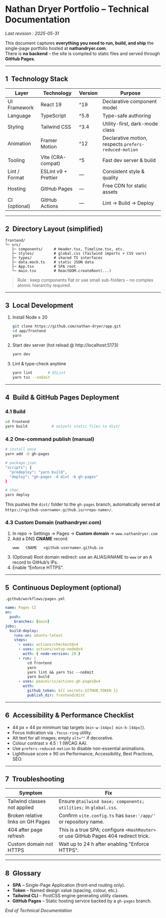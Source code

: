# Nathan Dryer Portfolio – Technical Documentation  
_Last revision : 2025-05-31_

This document captures **everything you need to run, build, and ship** the single-page portfolio hosted at **nathandryer.com**.  
There is **no backend** – the site is compiled to static files and served through **GitHub Pages**.

---

## 1 Technology Stack

| Layer | Technology | Version | Purpose |
|-------|------------|---------|---------|
| UI Framework | React 19 | ^19 | Declarative component model |
| Language | TypeScript | ^5.8 | Type-safe authoring |
| Styling | Tailwind CSS | ^3.4 | Utility-first, dark-mode class |
| Animation | Framer Motion | ^12 | Declarative motion, respects `prefers-reduced-motion` |
| Tooling | Vite (CRA-compat) | ^5 | Fast dev server & build |
| Lint / Format | ESLint v9 + Prettier | — | Consistent style & quality |
| Hosting | GitHub Pages | — | Free CDN for static assets |
| CI (optional) | GitHub Actions | — | Lint → Build → Deploy |

---

## 2 Directory Layout (simplified)

```
frontend/
└─ src/
   ├─ components/     # Header.tsx, Timeline.tsx, etc.
   ├─ styles/         # global.css (Tailwind imports + CSS vars)
   ├─ types/          # shared TS interfaces
   ├─ data.mock.ts    # static JSON data
   ├─ App.tsx         # SPA root
   └─ main.tsx        # ReactDOM.createRoot(...)
```

> Rule : keep components flat or use small sub-folders – no complex atomic hierarchy required.

---

## 3 Local Development

1. Install Node ≥ 20  
   ```bash
   git clone https://github.com/nathan-dryer/app.git
   cd app/frontend
   yarn
   ```

2. Start dev server (hot reload @ http://localhost:5173)  
   ```bash
   yarn dev
   ```

3. Lint & type-check anytime  
   ```bash
   yarn lint       # ESLint
   yarn tsc --noEmit
   ```

---

## 4 Build & GitHub Pages Deployment

### 4.1 Build

```bash
cd frontend
yarn build           # outputs static files to dist/
```

### 4.2 One-command publish (manual)

```bash
# install once
yarn add -D gh-pages

# package.json
"scripts": {
  "predeploy": "yarn build",
  "deploy": "gh-pages -d dist -b gh-pages"
}

# then
yarn deploy
```

This pushes the `dist/` folder to the `gh-pages` branch, automatically served at  
`https://<github-username>.github.io/<repo-name>/`.

### 4.3 Custom Domain (nathandryer.com)

1. In repo → Settings → Pages → **Custom domain** → `www.nathandryer.com`  
2. Add a DNS **CNAME** record:  
   ```
   www   CNAME   <github-username>.github.io
   ```
3. (Optional) Root domain redirect: use an ALIAS/ANAME to `www` or an A record to GitHub’s IPs.  
4. Enable “Enforce HTTPS”.

---

## 5 Continuous Deployment (optional)

`.github/workflows/pages.yml`

```yaml
name: Pages CI
on:
  push:
    branches: [main]
jobs:
  build-deploy:
    runs-on: ubuntu-latest
    steps:
      - uses: actions/checkout@v4
      - uses: actions/setup-node@v4
        with: { node-version: 20 }
      - run: |
          cd frontend
          yarn
          yarn lint && yarn tsc --noEmit
          yarn build
      - uses: peaceiris/actions-gh-pages@v4
        with:
          github_token: ${{ secrets.GITHUB_TOKEN }}
          publish_dir: frontend/dist
```

---

## 6 Accessibility & Performance Checklist

- 44 px × 44 px minimum tap targets (`min-w-[44px] min-h-[44px]`).  
- Focus indication via `.focus-ring` utility.  
- Alt text for all images; empty `alt=""` if decorative.  
- Colour contrast ≥ 4.5 : 1 (WCAG AA).  
- Use `prefers-reduced-motion` to disable non-essential animations.  
- Lighthouse score ≥ 90 on Performance, Accessibility, Best Practices, SEO.

---

## 7 Troubleshooting

| Symptom | Fix |
|---------|-----|
| Tailwind classes not applied | Ensure `@tailwind base; components; utilities;` in `global.css`. |
| Broken relative links on GH Pages | Confirm `vite.config.ts` has `base:'/app/'` or repository name. |
| 404 after page refresh | This is a true SPA; configure `<HashRouter>` or use GitHub Pages 404 redirect trick. |
| Custom domain not HTTPS | Wait up to 24 h after enabling "Enforce HTTPS". |

---

## 8 Glossary

* **SPA** – Single-Page Application (front-end routing only).  
* **Token** – Named design value (spacing, colour, etc.).  
* **Tailwind CLI** – PostCSS engine generating utility classes.  
* **GitHub Pages** – Static hosting service backed by a `gh-pages` branch.  

_End of Technical Documentation_
